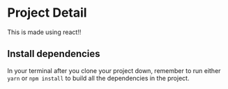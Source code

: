 # Project Detail
This is made using react!!

## Install dependencies

In your terminal after you clone your project down, remember to run either `yarn` or `npm install` to build all the dependencies in the project.


